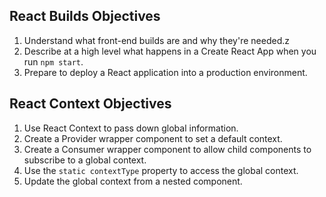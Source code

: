 ## React Builds Objectives
1. Understand what front-end builds are and why they're needed.z
2. Describe at a high level what happens in a Create React App when you run `npm start`.
3. Prepare to deploy a React application into a production environment.

## React Context Objectives
1. Use React Context to pass down global information.
2. Create a Provider wrapper component to set a default context.
3. Create a Consumer wrapper component to allow child components to subscribe to a global context.
4. Use the `static contextType` property to access the global context.
5. Update the global context from a nested component.
